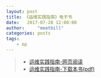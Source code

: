 ```yaml
---
layout: post
title: 《运维实践指南》电子书
date:   2017-07-28 12:00:00
author:     "meetbill"
categories: posts
tags:
    - op
---
```



> * [运维实践指南-网页阅读](https://billwang139967.gitbooks.io/op_practice_book/content/)
> * [运维实践指南-下载本书(pdf)](https://www.gitbook.com/download/pdf/book/billwang139967/op_practice_book)
